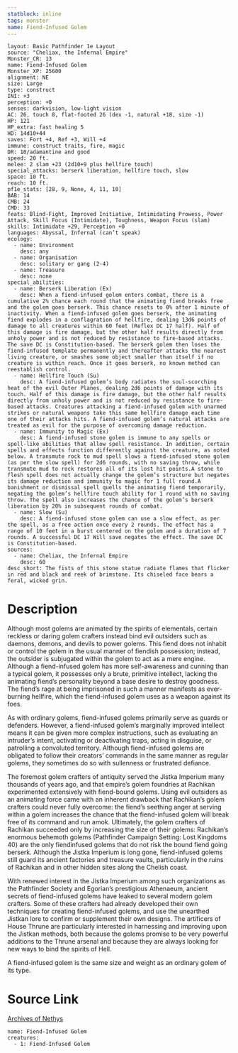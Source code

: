 ```yaml
---
statblock: inline
tags: monster
name: Fiend-Infused Golem
---
```

```statblock
layout: Basic Pathfinder 1e Layout
source: "Cheliax, the Infernal Empire"
Monster_CR: 13
name: Fiend-Infused Golem
Monster_XP: 25600
alignment: NE
size: Large
type: construct
INI: +3
perception: +0
senses: darkvision, low-light vision
AC: 26, touch 8, flat-footed 26 (dex -1, natural +18, size -1)
HP: 121
HP_extra: fast healing 5
HD: 14d10+44
saves: Fort +4, Ref +3, Will +4
immune: construct traits, fire, magic
DR: 10/adamantine and good
speed: 20 ft.
melee: 2 slam +23 (2d10+9 plus hellfire touch)
special_attacks: berserk liberation, hellfire touch, slow
space: 10 ft.
reach: 10 ft.
pf1e_stats: [28, 9, None, 4, 11, 10]
BAB: 14
CMB: 24
CMD: 33
feats: Blind-Fight, Improved Initiative, Intimidating Prowess, Power Attack, Skill Focus (Intimidate), Toughness, Weapon Focus (slam)
skills: Intimidate +29, Perception +0
languages: Abyssal, Infernal (can’t speak)
ecology:
  - name: Environment
    desc: any
  - name: Organisation
    desc: solitary or gang (2-4)
  - name: Treasure
    desc: none
special_abilities:
  - name: Berserk Liberation (Ex)
    desc: When a fiend-infused golem enters combat, there is a cumulative 2% chance each round that the animating fiend breaks free and the golem goes berserk. This chance resets to 0% after 1 minute of inactivity. When a fiend-infused golem goes berserk, the animating fiend explodes in a conflagration of hellfire, dealing 13d6 points of damage to all creatures within 60 feet (Reflex DC 17 half). Half of this damage is fire damage, but the other half results directly from unholy power and is not reduced by resistance to fire-based attacks. The save DC is Constitution-based. The berserk golem then loses the fiend-infused template permanently and thereafter attacks the nearest living creature, or smashes some object smaller than itself if no creature is within reach. Once it goes berserk, no known method can reestablish control.
  - name: Hellfire Touch (Su)
    desc: A fiend-infused golem’s body radiates the soul-scorching heat of the evil Outer Planes, dealing 2d6 points of damage with its touch. Half of this damage is fire damage, but the other half results directly from unholy power and is not reduced by resistance to fire-based attacks. Creatures attacking a fiend-infused golem with unarmed strikes or natural weapons take this same hellfire damage each time one of their attacks hits. A fiend-infused golem’s natural attacks are treated as evil for the purpose of overcoming damage reduction.
  - name: Immunity to Magic (Ex)
    desc: A fiend-infused stone golem is immune to any spells or spell-like abilities that allow spell resistance. In addition, certain spells and effects function differently against the creature, as noted below. A transmute rock to mud spell slows a fiend-infused stone golem (as per the slow spell) for 2d6 rounds, with no saving throw, while transmute mud to rock restores all of its lost hit points.A stone to flesh spell does not actually change the golem’s structure but negates its damage reduction and immunity to magic for 1 full round.A banishment or dismissal spell quells the animating fiend temporarily, negating the golem’s hellfire touch ability for 1 round with no saving throw. The spell also increases the chance of the golem’s berserk liberation by 20% in subsequent rounds of combat.
  - name: Slow (Su)
    desc: A fiend-infused stone golem can use a slow effect, as per the spell, as a free action once every 2 rounds. The effect has a range of 10 feet in a burst centered on the golem and a duration of 7 rounds. A successful DC 17 Will save negates the effect. The save DC is Constitution-based.
sources:
  - name: Cheliax, the Infernal Empire
    desc: 60
desc_short: The fists of this stone statue radiate flames that flicker in red and black and reek of brimstone. Its chiseled face bears a feral, wicked grin.
```
# Description
Although most golems are animated by the spirits of elementals, certain reckless or daring golem crafters instead bind evil outsiders such as daemons, demons, and devils to power golems. This fiend does not inhabit or control the golem in the usual manner of fiendish possession; instead, the outsider is subjugated within the golem to act as a mere engine. Although a fiend-infused golem has more self-awareness and cunning than a typical golem, it possesses only a brute, primitive intellect, lacking the animating fiend’s personality beyond a base desire to destroy goodness. The fiend’s rage at being imprisoned in such a manner manifests as ever-burning hellfire, which the fiend-infused golem uses as a weapon against its foes.

As with ordinary golems, fiend-infused golems primarily serve as guards or defenders. However, a fiend-infused golem’s marginally improved intellect means it can be given more complex instructions, such as evaluating an intruder’s intent, activating or deactivating traps, acting in disguise, or patrolling a convoluted territory. Although fiend-infused golems are obligated to follow their creators’ commands in the same manner as regular golems, they sometimes do so with sullenness or frustrated defiance.

The foremost golem crafters of antiquity served the Jistka Imperium many thousands of years ago, and that empire’s golem foundries at Rachikan experimented extensively with fiend-bound golems. Using evil outsiders as an animating force came with an inherent drawback that Rachikan’s golem crafters could never fully overcome: the fiend’s seething anger at serving within a golem increases the chance that the fiend-infused golem will break free of its command and run amok. Ultimately, the golem crafters of Rachikan succeeded only by increasing the size of their golems: Rachikan’s enormous behemoth golems (Pathfinder Campaign Setting: Lost Kingdoms 40) are the only fiendinfused golems that do not risk the bound fiend going berserk. Although the Jistka Imperium is long gone, fiend-infused golems still guard its ancient factories and treasure vaults, particularly in the ruins of Rachikan and in other hidden sites along the Chelish coast.

With renewed interest in the Jistka Imperium among such organizations as the Pathfinder Society and Egorian’s prestigious Athenaeum, ancient secrets of fiend-infused golems have leaked to several modern golem crafters. Some of these crafters had already developed their own techniques for creating fiend-infused golems, and use the unearthed Jistkan lore to confirm or supplement their own designs. The artificers of House Thrune are particularly interested in harnessing and improving upon the Jistkan methods, both because the golems promise to be very powerful additions to the Thrune arsenal and because they are always looking for new ways to bind the spirits of Hell.

A fiend-infused golem is the same size and weight as an ordinary golem of its type.
# Source Link
[Archives of Nethys](https://aonprd.com/MonsterDisplay.aspx?ItemName=Fiend-Infused%20Golem)
```encounter-table
name: Fiend-Infused Golem
creatures:
  - 1: Fiend-Infused Golem
```
